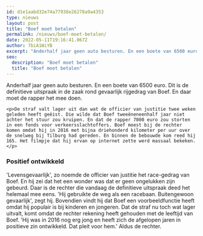 ```yaml
---
id: d1e1aabd32e74a77938e26278a9a4353
type: nieuws
layout: post
title: "Boef moet betalen"
permalink: /nieuws/boef-moet-betalen/
date: 2022-05-11T19:16:41.067Z
author: 7biA1WiYB
excerpt: "Anderhalf jaar geen auto besturen. En een boete van 6500 euro. Dit is de definitieve uitspraak in de zaak rond gevaarlijk rijgedrag van Boef. En daar moet de rapper het mee doen.  "
seo:
  description: "Boef moet betalen"
  title: "Boef moet betalen"
---
```

Anderhalf jaar geen auto besturen. En een boete van 6500 euro. Dit is de definitieve uitspraak in de zaak rond gevaarlijk rijgedrag van Boef. En daar moet de rapper het mee doen.  

    <p>De straf valt lager uit dan wat de officier van justitie twee weken geleden heeft geëist. Die wilde dat Boef tweeëneneenhalf jaar niet achter het stuur zou kruipen. En dat de rapper 7000 euro zou storten in een fonds voor verkeersslachtoffers. Boef moest bij de rechter komen omdat hij in 2016 met bijna driehonderd kilometer per uur over de snelweg bij Tilburg had gereden. En binnen de bebouwde kom reed hij 165. Het filmpje dat hij ervan op internet zette werd massaal bekeken.</p>
<h3>Positief ontwikkeld</h3>
<p>'Levensgevaarlijk', zo noemde de officier van justitie het race-gedrag van Boef. En hij zei dat het een wonder was dat er geen ongelukken zijn gebeurd. Daar is de rechter die vandaag de definitieve uitspraak deed het helemaal mee eens. 'Hij gebruikte de weg als een racebaan. Buitengewoon gevaarlijk', zegt hij. Bovendien vindt hij dat Boef een voorbeeldfunctie heeft omdat hij populair is bij kinderen en jongeren. Dat de straf nu toch wat lager uitvalt, komt omdat de rechter rekening heeft gehouden met de leeftijd van Boef. 'Hij was in 2016 nog erg jong en heeft zich de afgelopen jaren in positieve zin ontwikkeld. Dat pleit voor hem.' Aldus de rechter.</p>  
